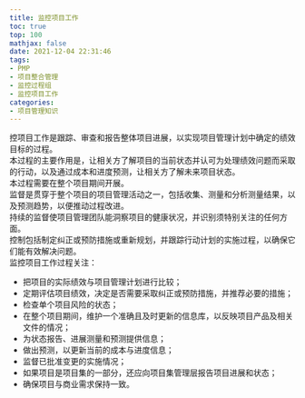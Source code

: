 ```yaml
---
title: 监控项目工作
toc: true
top: 100
mathjax: false
date: 2021-12-04 22:31:46
tags:
- PMP
- 项目整合管理
- 监控过程组
- 监控项目工作
categories:
- 项目管理知识
---
```

控项目工作是跟踪、审查和报告整体项目进展，以实现项目管理计划中确定的绩效目标的过程。  
本过程的主要作用是，让相关方了解项目的当前状态并认可为处理绩效问题而采取的行动，以及通过成本和进度预测，让相关方了解未来项目状态。  
本过程需要在整个项目期间开展。  
监督是贯穿于整个项目的项目管理活动之一，包括收集、测量和分析测量结果，以及预测趋势，以便推动过程改进。  
持续的监督使项目管理团队能洞察项目的健康状况，并识别须特别关注的任何方面。  
控制包括制定纠正或预防措施或重新规划，并跟踪行动计划的实施过程，以确保它们能有效解决问题。  
监控项目工作过程关注：

- 把项目的实际绩效与项目管理计划进行比较；
- 定期评估项目绩效，决定是否需要采取纠正或预防措施，并推荐必要的措施；
- 检查单个项目风险的状态；
- 在整个项目期间，维护一个准确且及时更新的信息库，以反映项目产品及相关文件的情况；
- 为状态报告、进展测量和预测提供信息；
- 做出预测，以更新当前的成本与进度信息；
- 监督已批准变更的实施情况；
- 如果项目是项目集的一部分，还应向项目集管理层报告项目进展和状态；
- 确保项目与商业需求保持一致。
